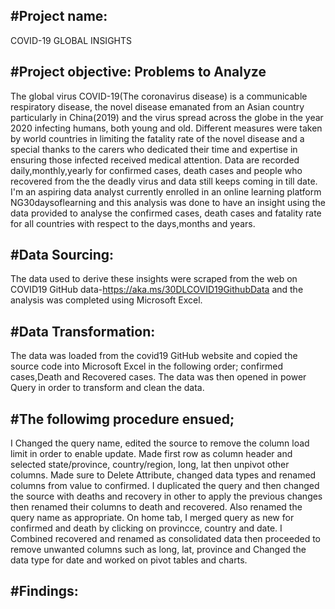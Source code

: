 #Project name: 
-------------
COVID-19 GLOBAL INSIGHTS

#Project objective: Problems to Analyze
-----------
The global virus COVID-19(The coronavirus disease) is a communicable respiratory disease, the novel disease emanated from an Asian country particularly in China(2019) and the virus spread across the globe in the year 2020 infecting humans, both young and old. Different measures were taken by world countries in limiting the fatality rate of the novel disease and a special thanks to the carers who dedicated their time and expertise in ensuring those infected received medical attention.
Data are recorded daily,monthly,yearly for confirmed cases, death cases and people who recovered from the the deadly virus and data still keeps coming in till date. I'm an aspiring data analyst currently enrolled in an online learning platform NG30daysoflearning and this analysis was done to have an insight using the data provided to analyse the confirmed cases, death cases and fatality rate for all countries with respect to the days,months and years.

#Data Sourcing:
---------
The data used to derive these insights were scraped from the web on COVID19 GitHub data-https://aka.ms/30DLCOVID19GithubData and the analysis was completed using Microsoft Excel.

#Data Transformation:
------------
The data was loaded from the covid19 GitHub website and copied the source code into Microsoft Excel in the following order; confirmed cases,Death and Recovered cases.
The data was then opened in power Query in order to transform and clean the data.

#The followimg procedure ensued;
--------
I Changed the query name, edited the source to remove the column load limit in order to enable update. Made first row as column header and selected state/province, country/region, long, lat then unpivot other columns.
Made sure to Delete Attribute, changed data types and renamed columns from value to confirmed. 
I duplicated the query and then changed the source with deaths and recovery in other to apply the previous changes then renamed their columns to death and recovered. Also renamed the query name as appropriate. 
On home tab, I merged query as new for confirmed and death by clicking on provincce, country and date. 
I Combined recovered and renamed as consolidated data then proceeded to remove unwanted columns such as long, lat, province and Changed the data type for date and worked on pivot tables and charts.

#Findings:
-----
